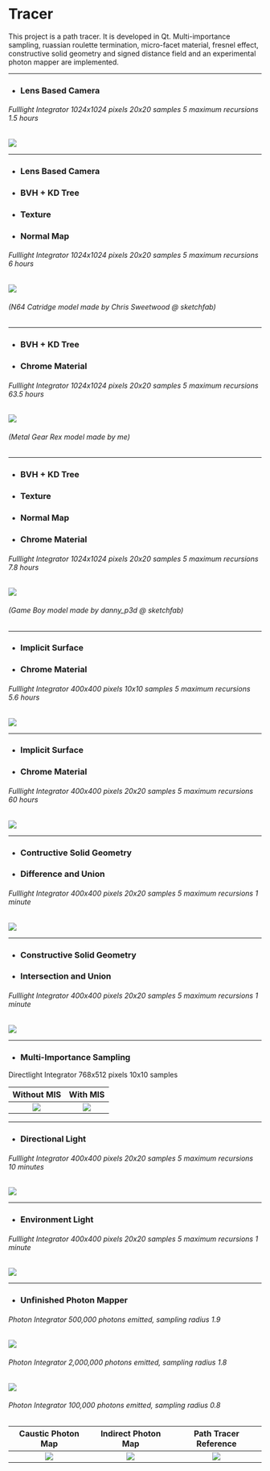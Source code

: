# Tracer
This project is a path tracer. It is developed in Qt. Multi-importance sampling, ruassian roulette termination, micro-facet material, fresnel effect, constructive solid geometry and signed distance field and an experimental photon mapper are implemented.

---

* ### Lens Based Camera 

###### Fulllight Integrator 1024x1024 pixels 20x20 samples 5 maximum recursions 1.5 hours

![](1_1024_20_5_1.5h.png)

---

* ### Lens Based Camera

* ### BVH + KD Tree

* ### Texture

* ### Normal Map

###### Fulllight Integrator 1024x1024 pixels 20x20 samples 5 maximum recursions 6 hours

![](2_1024_20_5_6h.png)

###### (N64 Catridge model made by Chris Sweetwood @ sketchfab)

---

* ### BVH + KD Tree

* ### Chrome Material

###### Fulllight Integrator 1024x1024 pixels 20x20 samples 5 maximum recursions 63.5 hours

![](3_1024_20_5_63.5h.png)

###### (Metal Gear Rex model made by me)

---

* ### BVH + KD Tree

* ### Texture 

* ### Normal Map

* ### Chrome Material

###### Fulllight Integrator 1024x1024 pixels 20x20 samples 5 maximum recursions 7.8 hours

![](4_1024_20_5_7.8h.png)

###### (Game Boy model made by danny_p3d @ sketchfab)

---

* ### Implicit Surface

* ### Chrome Material

###### Fulllight Integrator 400x400 pixels 10x10 samples 5 maximum recursions 5.6 hours

![](5_400_10_5_5.6h.png)

---

* ### Implicit Surface

* ### Chrome Material

###### Fulllight Integrator 400x400 pixels 20x20 samples 5 maximum recursions 60 hours

![](5_400_20_5_60h.png)

---

* ### Contructive Solid Geometry

* ### Difference and Union

###### Fulllight Integrator 400x400 pixels 20x20 samples 5 maximum recursions 1 minute

![](CSG_difference_union.png)

---

* ### Constructive Solid Geometry

* ### Intersection and Union

###### Fulllight Integrator 400x400 pixels 20x20 samples 5 maximum recursions 1 minute

![](CSG_intersection_union.png)

---

* ### Multi-Importance Sampling

Directlight Integrator 768x512 pixels 10x10 samples

|          Without MIS         |             With MIS            |
|:----------------------------:|:-------------------------------:|
|![](veach100SamplesDirect.png)|![](veach100SamplesMISDirect.png)|

---

* ### Directional Light

###### Fulllight Integrator 400x400 pixels 20x20 samples 5 maximum recursions 10 minutes

![](DirectionalLight.png)

---

* ### Environment Light

###### Fulllight Integrator 400x400 pixels 20x20 samples 5 maximum recursions 1 minute

![](EnvironmentLight.png)

---

* ### Unfinished Photon Mapper

###### Photon Integrator 500,000 photons emitted, sampling radius 1.9

![](photon_500000_1.9.png)

###### Photon Integrator 2,000,000 photons emitted, sampling radius 1.8

![](photon_2000000_1.8.png)

###### Photon Integrator 100,000 photons emitted, sampling radius 0.8

|    Caustic Photon Map     |     Indirect Photon Map    |     Path Tracer Reference    |
|:-------------------------:|:--------------------------:|:----------------------------:|
|![](caustic_photon_map.png)|![](indirect_photon_map.png)|![](path_tracer_reference.png)|